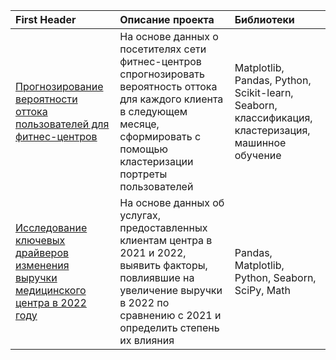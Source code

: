 | First Header                | Описание проекта                                |Библиотеки                           |
| :--------------------------- | :------------------------------------------------|:-------------------------------------|
| [Прогнозирование вероятности оттока пользователей для фитнес-центров](https://github.com/inessa-sotskova/Portfolio-projects/tree/main/Churn_in_fitness_club)| На основе данных о посетителях сети фитнес-центров спрогнозировать вероятность оттока для каждого клиента в следующем месяце, сформировать с помощью кластеризации портреты пользователей| Matplotlib, Pandas, Python, Scikit-learn, Seaborn, классификация, кластеризация, машинное обучение|
| [Исследование ключевых драйверов изменения выручки медицинского центра в 2022 году](https://github.com/inessa-sotskova/Portfolio-projects/tree/main/Key%20Drivers%20for%20Revenue%20Change%20(Medcenter))| На основе данных об услугах, предоставленных клиентам центра в 2021 и 2022, выявить факторы, повлиявшие на увеличение выручки в 2022 по сравнению с 2021 и определить степень их влияния| Pandas, Matplotlib, Python, Seaborn, SciPy, Math |




  